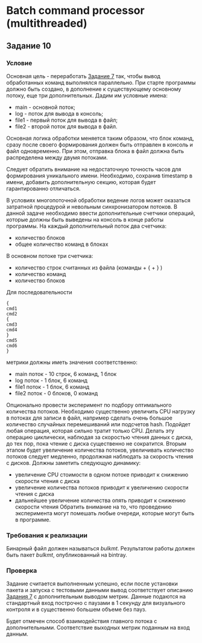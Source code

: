 # Batch command processor (multithreaded)
## Задание 10
### Условие
Основная цель - переработать [Задание 7](https://github.com/mgorshkov/bulk) так, чтобы вывод обработанных
команд выполнялся параллельно.  При старте программы должно быть
создано,  в дополнение к существующему основному потоку,  еще три
дополнительных. Дадим им условные имена:

- main - основной поток;
- log - поток для вывода в консоль;
- file1 - первый поток для вывода в файл;
- file2 - второй поток для вывода в файл.

Основная логика обработки меняется таким образом, что блок команд,
сразу после своего формирования должен быть отправлен в консоль и
файл одновременно.  При этом, отправка блока в файл должна быть
распределена между двумя потоками.

Следует  обратить  внимание  на  недостаточную  точность  часов  для
формирования уникального имени.  Необходимо, сохранив timestamp в
имени, добавить дополнительную секцию, которая будет гарантированно
отличаться.

В условиях многопоточной обработки ведение логов может оказаться
затратной процедурой и невольным синхронизатором потоков. В данной
задаче необходимо ввести дополнительные счетчики операций, которые
должны быть выведены на консоль в конце работы программы.   На
каждый дополнительный поток два счетчика:

- количество блоков
- общее количество команд в блоках

В основном потоке три счетчика:
- количество строк считанных из файла (команды + { + } )
- количество команд
- количество блоков

Для последовательности

```
{
cmd1
cmd2
{
cmd3
cmd4
}
cmd5
cmd6
}
```
метрики должны иметь значения соответственно:
- main поток - 10 строк, 6 команд, 1 блок
- log поток - 1 блок, 6 команд
- file1 поток - 1 блок, 6 команд
- file2 поток - 0 блоков, 0 команд

Опционально провести эксперимент по подбору оптимального количества
потоков. Необходимо существенно увеличить CPU нагрузку в потоках для
записи в файл, например сделать очень большое количество случайных
перемешиваний или подсчетов hash.  Подойдет любая операция, которая
сильно тратит только CPU. Делать эту операцию циклически, наблюдая
за скоростью чтения данных с диска, до тех пор, пока чтение с диска
существенно не сократится. Вторым этапом будет увеличение количества
потоков, увеличивать количество потоков следует медленно, продолжная
наблюдать за скорость чтения с дисков.  Должны заметить следующую
динамику:
- увеличение CPU стоимости в одном потоке приводит к снижению
скорости чтения с диска
- увеличение количества потоков приводит к увеличению скорости
чтения с диска
- дальнейшее увеличение количества опять приводит к снижению
скорости чтения
Обратить внимание на то, что проведению эксперимента могут помешать
любые очереди, которые могут быть в программе.

### Требования к реализации
Бинарный файл должен называться *bulkmt*.
Результатом работы должен быть пакет *bulkmt*,
опубликованный на bintray.

### Проверка
Задание считается выполненным успешно, если после установки пакета и
запуска с тестовыми данными вывод соответствует описанию [Задания 7](https://github.com/mgorshkov/bulk) с
дополнительным выводом метрик. Данные подаются на стандартный вход
построчно с паузами в 1 секунду для визуального контроля и в существенно
большем объеме без пауз.

Будет отмечен способ взаимодействия главного потока с дополнительными.
Соответствие выходных метрик поданным на вход данным.
